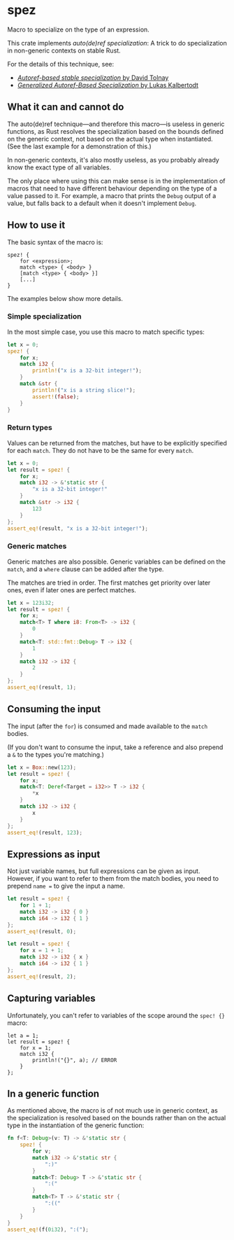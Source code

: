 # spez

Macro to specialize on the type of an expression.

This crate implements *auto(de)ref specialization*:
A trick to do specialization in non-generic contexts on stable Rust.

For the details of this technique, see:
 - [*Autoref-based stable specialization* by David Tolnay][autoref]
 - [*Generalized Autoref-Based Specialization* by Lukas Kalbertodt][autoderef]

[autoref]: https://github.com/dtolnay/case-studies/blob/master/autoref-specialization/README.md
[autoderef]: http://lukaskalbertodt.github.io/2019/12/05/generalized-autoref-based-specialization.html

## What it can and cannot do

The auto(de)ref technique—and therefore this macro—is useless in generic
functions, as Rust resolves the specialization based on the bounds defined
on the generic context, not based on the actual type when instantiated.
(See the last example for a demonstration of this.)

In non-generic contexts, it's also mostly useless, as you probably already
know the exact type of all variables.

The only place where using this can make sense is in the implementation of
macros that need to have different behaviour depending on the type of a
value passed to it. For example, a macro that prints the `Debug` output of
a value, but falls back to a default when it doesn't implement `Debug`.

## How to use it

The basic syntax of the macro is:

```
spez! {
    for <expression>;
    match <type> { <body> }
    [match <type> { <body> }]
    [...]
}
```

The examples below show more details.

### Simple specialization

In the most simple case, you use this macro to match specific types:

```rust
let x = 0;
spez! {
    for x;
    match i32 {
        println!("x is a 32-bit integer!");
    }
    match &str {
        println!("x is a string slice!");
        assert!(false);
    }
}
```

### Return types

Values can be returned from the matches, but have to be explicitly
specified for each `match`. They do not have to be the same for every
`match`.

```rust
let x = 0;
let result = spez! {
    for x;
    match i32 -> &'static str {
        "x is a 32-bit integer!"
    }
    match &str -> i32 {
        123
    }
};
assert_eq!(result, "x is a 32-bit integer!");
```

### Generic matches

Generic matches are also possible. Generic variables can be defined
on the `match`, and a `where` clause can be added after the type.

The matches are tried in order. The first matches get priority over later
ones, even if later ones are perfect matches.

```rust
let x = 123i32;
let result = spez! {
    for x;
    match<T> T where i8: From<T> -> i32 {
        0
    }
    match<T: std::fmt::Debug> T -> i32 {
        1
    }
    match i32 -> i32 {
        2
    }
};
assert_eq!(result, 1);
```

## Consuming the input

The input (after the `for`) is consumed and made available to the `match`
bodies.

(If you don't want to consume the input, take a reference and also prepend
a `&` to the types you're matching.)

```rust
let x = Box::new(123);
let result = spez! {
    for x;
    match<T: Deref<Target = i32>> T -> i32 {
        *x
    }
    match i32 -> i32 {
        x
    }
};
assert_eq!(result, 123);
```

## Expressions as input

Not just variable names, but full expressions can be given as input.
However, if you want to refer to them from the match bodies, you need to
prepend `name =` to give the input a name.

```rust
let result = spez! {
    for 1 + 1;
    match i32 -> i32 { 0 }
    match i64 -> i32 { 1 }
};
assert_eq!(result, 0);
```

```rust
let result = spez! {
    for x = 1 + 1;
    match i32 -> i32 { x }
    match i64 -> i32 { 1 }
};
assert_eq!(result, 2);
```

## Capturing variables

Unfortunately, you can't refer to variables of the scope around the `spec! {}` macro:

```compile_fail
let a = 1;
let result = spez! {
    for x = 1;
    match i32 {
        println!("{}", a); // ERROR
    }
};
```

## In a generic function

As mentioned above, the macro is of not much use in generic context, as the
specialization is resolved based on the bounds rather than on the actual
type in the instantiation of the generic function:

```rust
fn f<T: Debug>(v: T) -> &'static str {
    spez! {
        for v;
        match i32 -> &'static str {
            ":)"
        }
        match<T: Debug> T -> &'static str {
            ":("
        }
        match<T> T -> &'static str {
            ":(("
        }
    }
}
assert_eq!(f(0i32), ":(");
```
